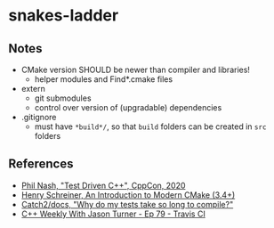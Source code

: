 # snakes-ladder

## Notes

- CMake version SHOULD be newer than compiler and libraries!
  - helper modules and Find*.cmake files
- extern
  - git submodules
  - control over version of (upgradable) dependencies
- .gitignore
  - must have `*build*/`, so that `build` folders can be created in `src` folders

## References

- [Phil Nash, "Test Driven C++", CppCon, 2020](https://www.youtube.com/watch?v=N2gTxeIHMP0)
- [Henry Schreiner, An Introduction to Modern CMake (3.4+)](https://cliutils.gitlab.io/modern-cmake/)
- [Catch2/docs, "Why do my tests take so long to compile?"](https://github.com/catchorg/Catch2/blob/devel/docs/slow-compiles.md#short-answer)
- [C++ Weekly With Jason Turner - Ep 79 - Travis CI](https://youtu.be/3ulKzD2cmSw)
